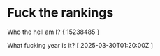 # Fuck the rankings

Who the hell am I?
{ 15238485 }

What fucking year is it?
[ 2025-03-30T01:20:00Z ]
